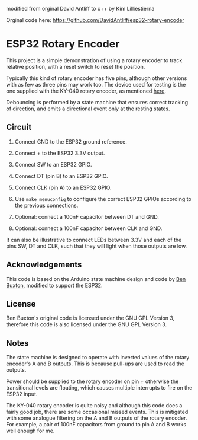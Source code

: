 modified from orginal David Antliff to c++ by Kim Lilliestierna

Orginal code here: https://github.com/DavidAntliff/esp32-rotary-encoder

# ESP32 Rotary Encoder

This project is a simple demonstration of using a rotary encoder to track relative position, with a reset switch to reset the position.

Typically this kind of rotary encoder has five pins, although other versions with as few as three pins may work too. The device used for testing is the one supplied with the KY-040 rotary encoder, as mentioned [here](http://henrysbench.capnfatz.com/henrys-bench/arduino-sensors-and-input/keyes-ky-040-arduino-rotary-encoder-user-manual/).

Debouncing is performed by a state machine that ensures correct tracking of direction, and emits a directional event only at the resting states.

## Circuit

1. Connect GND to the ESP32 ground reference.
1. Connect + to the ESP32 3.3V output.
1. Connect SW to an ESP32 GPIO.
1. Connect DT (pin B) to an ESP32 GPIO.
1. Connect CLK (pin A) to an ESP32 GPIO.
1. Use `make menuconfig` to configure the correct ESP32 GPIOs according to the previous connections.

1. Optional: connect a 100nF capacitor between DT and GND.
1. Optional: connect a 100nF capacitor between CLK and GND.

It can also be illustrative to connect LEDs between 3.3V and each of the pins SW, DT and CLK, such that they will light when those outputs are low.

## Acknowledgements

This code is based on the Arduino state machine design and code by [Ben Buxton](https://github.com/buxtronix/arduino/tree/master/libraries/Rotary), modified to support the ESP32.

## License

Ben Buxton's original code is licensed under the GNU GPL Version 3, therefore this code is also licensed under the GNU GPL Version 3.

## Notes

The state machine is designed to operate with inverted values of the rotary encoder's A and B outputs. This is because pull-ups are used to read the outputs.

Power should be supplied to the rotary encoder on pin + otherwise the transitional levels are floating, which causes multiple interrupts to fire on the ESP32 input.

The KY-040 rotary encoder is quite noisy and although this code does a fairly good job, there are some occasional missed events. This is mitigated with some analogue filtering on the A and B outputs of the rotary encoder. For example, a pair of 100nF capacitors from ground to pin A and B works well enough for me.
